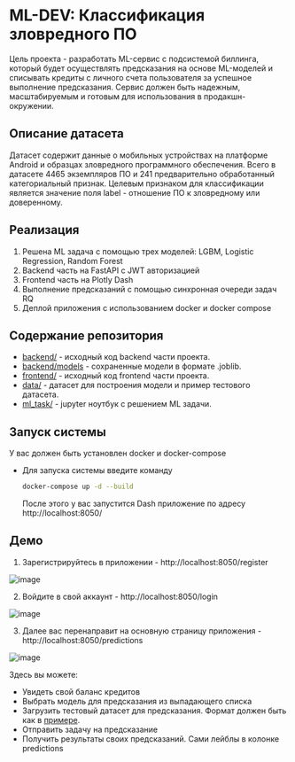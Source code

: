 # ML-DEV: Классификация зловредного ПО

Цель проекта - разработать ML-сервис с подсистемой биллинга, который будет осуществлять предсказания на основе ML-моделей и списывать кредиты с личного счета пользователя за успешное выполнение предсказания. Сервис должен быть надежным, масштабируемым и готовым для использования в продакшн-окружении.

## Описание датасета 
Датасет содержит данные о мобильных устройствах на платформе Android и образцах зловредного программного обеспечения. Всего в датасете 4465 экземпляров ПО и 241 предварительно обработанный категориальный признак. Целевым признаком для классификации является значение поля label - отношение ПО к зловредному или доверенному.

## Реализация
1. Решена ML задача с помощью трех моделей: LGBM, Logistic Regression, Random Forest
2. Backend часть на FastAPI c JWT авторизацией
3. Frontend часть на Plotly Dash
4. Выполнение предсказаний с помощью синхронная очереди задач RQ
5. Деплой приложения с использованием docker и docker compose

## Содержание репозитория
- [backend/](/backend/) - исходный код backend части проекта.
- [backend/models](/backend/models/) - сохраненные модели в формате .joblib.
- [frontend/](/frontend/) - исходный код frontend части проекта.
- [data/](/data/) - датасет для построения модели и пример тестового датасета.
- [ml_task/](/ml_task/) - jupyter ноутбук с решением ML задачи.

## Запуск системы

У вас должен быть установлен docker и docker-compose

- Для запуска системы введите команду
    ```bash
    docker-compose up -d --build
    ```
  После этого у вас запустится Dash приложение по адресу http://localhost:8050/

## Демо
1. Зарегистрируйтесь в приложении - http://localhost:8050/register

![image](https://github.com/eelduck/itmo-ml-services/assets/41739221/c76efc92-1b23-423a-9567-3891c4efea0f)

2. Войдите в свой аккаунт - http://localhost:8050/login

![image](https://github.com/eelduck/itmo-ml-services/assets/41739221/d4090b43-ec5e-4d0d-8ff2-b4a205a21b2b)

3. Далее вас перенаправит на основную страницу приложения - http://localhost:8050/predictions

![image](https://github.com/eelduck/itmo-ml-services/assets/41739221/ba0b7673-c45a-48b3-bb11-41e0370d4466)

Здесь вы можете: 
- Увидеть свой баланс кредитов
- Выбрать модель для предсказания из выпадающего списка
- Загрузить тестовый датасет для предсказания. Формат должен быть как в [примере](/data/android_test_1.csv).
- Отправить задачу на предсказание
- Получить результаты своих предсказаний. Сами лейблы в колонке predictions
